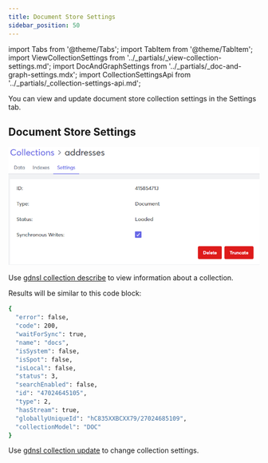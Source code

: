 ```yaml
---
title: Document Store Settings
sidebar_position: 50
---
```


import Tabs from '@theme/Tabs';
import TabItem from '@theme/TabItem';
import ViewCollectionSettings from '../_partials/_view-collection-settings.md';
import DocAndGraphSettings from '../_partials/_doc-and-graph-settings.mdx';
import CollectionSettingsApi from '../_partials/_collection-settings-api.md';

<Tabs groupId="operating-systems">
<TabItem value="ui" label="UI">

You can view and update document store collection settings in the Settings tab.

<ViewCollectionSettings />

## Document Store Settings

<DocAndGraphSettings collection='Document store' />

![Document Store Settings Tab](/img/collections/doc-store-settings.png)

</TabItem>
<TabItem value="cli" label="CLI">

Use [gdnsl collection describe](../../cli/collections-cli.md#gdnsl-collection-describe) to view information about a collection.

Results will be similar to this code block:

```bash
{
  "error": false,
  "code": 200,
  "waitForSync": true,
  "name": "docs",
  "isSystem": false,
  "isSpot": false,
  "isLocal": false,
  "status": 3,
  "searchEnabled": false,
  "id": "47024645105",
  "type": 2,
  "hasStream": true,
  "globallyUniqueId": "hC835XXBCXX79/27024685109",
  "collectionModel": "DOC"
}
```

Use [gdnsl collection update](../../cli/collections-cli.md#gdnsl-collection-update) to change collection settings.

</TabItem>
<TabItem value="api" label="API">

<CollectionSettingsApi />

</TabItem>
</Tabs>